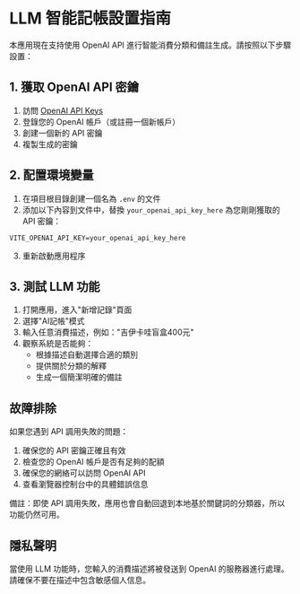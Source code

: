 # LLM 智能記帳設置指南

本應用現在支持使用 OpenAI API 進行智能消費分類和備註生成。請按照以下步驟設置：

## 1. 獲取 OpenAI API 密鑰

1. 訪問 [OpenAI API Keys](https://platform.openai.com/api-keys)
2. 登錄您的 OpenAI 帳戶（或註冊一個新帳戶）
3. 創建一個新的 API 密鑰
4. 複製生成的密鑰

## 2. 配置環境變量

1. 在項目根目錄創建一個名為 `.env` 的文件
2. 添加以下內容到文件中，替換 `your_openai_api_key_here` 為您剛剛獲取的 API 密鑰：

```
VITE_OPENAI_API_KEY=your_openai_api_key_here
```

3. 重新啟動應用程序

## 3. 測試 LLM 功能

1. 打開應用，進入"新增記錄"頁面
2. 選擇"AI記帳"模式
3. 輸入任意消費描述，例如："吉伊卡哇盲盒400元"
4. 觀察系統是否能夠：
   - 根據描述自動選擇合適的類別
   - 提供關於分類的解釋
   - 生成一個簡潔明確的備註
   
## 故障排除

如果您遇到 API 調用失敗的問題：

1. 確保您的 API 密鑰正確且有效
2. 檢查您的 OpenAI 帳戶是否有足夠的配額
3. 確保您的網絡可以訪問 OpenAI API
4. 查看瀏覽器控制台中的具體錯誤信息

備註：即使 API 調用失敗，應用也會自動回退到本地基於關鍵詞的分類器，所以功能仍然可用。

## 隱私聲明

當使用 LLM 功能時，您輸入的消費描述將被發送到 OpenAI 的服務器進行處理。請確保不要在描述中包含敏感個人信息。 